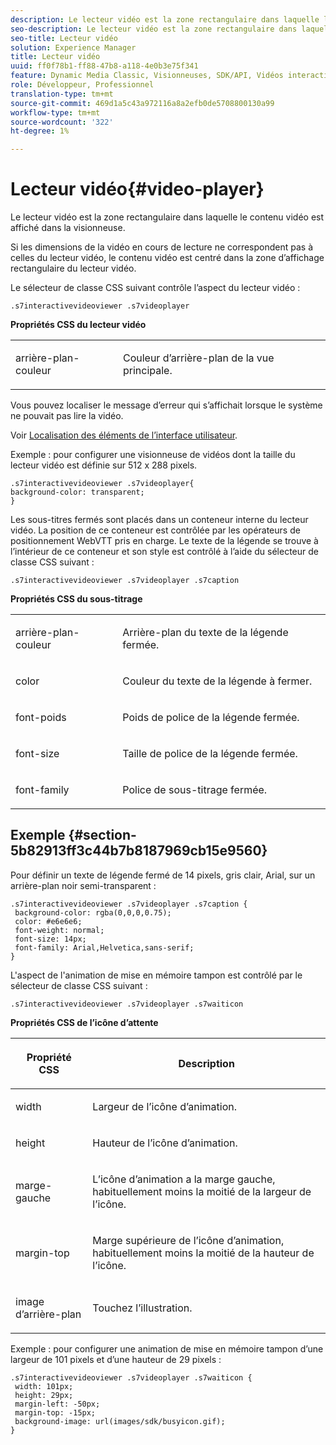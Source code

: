 ```yaml
---
description: Le lecteur vidéo est la zone rectangulaire dans laquelle le contenu vidéo est affiché dans la visionneuse.
seo-description: Le lecteur vidéo est la zone rectangulaire dans laquelle le contenu vidéo est affiché dans la visionneuse.
seo-title: Lecteur vidéo
solution: Experience Manager
title: Lecteur vidéo
uuid: ff0f78b1-ff88-47b8-a118-4e0b3e75f341
feature: Dynamic Media Classic, Visionneuses, SDK/API, Vidéos interactives
role: Développeur, Professionnel
translation-type: tm+mt
source-git-commit: 469d1a5c43a972116a8a2efb0de5708800130a99
workflow-type: tm+mt
source-wordcount: '322'
ht-degree: 1%

---
```



# Lecteur vidéo{#video-player}

Le lecteur vidéo est la zone rectangulaire dans laquelle le contenu vidéo est affiché dans la visionneuse.

<!--<a id="section_061E550C1C1D4DB2BD663A898895B38C"></a>-->

Si les dimensions de la vidéo en cours de lecture ne correspondent pas à celles du lecteur vidéo, le contenu vidéo est centré dans la zone d’affichage rectangulaire du lecteur vidéo.

Le sélecteur de classe CSS suivant contrôle l’aspect du lecteur vidéo :

```
.s7interactivevideoviewer .s7videoplayer
```

**Propriétés CSS du lecteur vidéo**

<table id="table_C48C56E696304C9BAFEE71BA9EA9A174"> 
 <tbody> 
  <tr> 
   <td colname="col1"> <p> <span class="codeph"> arrière-plan-couleur  </span> </p> </td> 
   <td colname="col2"> <p>Couleur d’arrière-plan de la vue principale. </p> </td> 
  </tr> 
 </tbody> 
</table>

Vous pouvez localiser le message d’erreur qui s’affichait lorsque le système ne pouvait pas lire la vidéo.

Voir [Localisation des éléments de l’interface utilisateur](../../../c-html5-aem-asset-viewers/c-html5-aem-int-video/c-html5-aem-int-video-viewer-localization.md#concept-cbfc39344c494eb7b9f6a272cff0cc74).

Exemple : pour configurer une visionneuse de vidéos dont la taille du lecteur vidéo est définie sur 512 x 288 pixels.

```
.s7interactivevideoviewer .s7videoplayer{ 
background-color: transparent; 
}
```

Les sous-titres fermés sont placés dans un conteneur interne du lecteur vidéo. La position de ce conteneur est contrôlée par les opérateurs de positionnement WebVTT pris en charge. Le texte de la légende se trouve à l’intérieur de ce conteneur et son style est contrôlé à l’aide du sélecteur de classe CSS suivant :

`.s7interactivevideoviewer .s7videoplayer .s7caption`

**Propriétés CSS du sous-titrage**

<table id="table_960E0D4FB91748FF9FC73C925B81879C"> 
 <tbody> 
  <tr> 
   <td colname="col1"> <p> <span class="codeph"> arrière-plan-couleur  </span> </p> </td> 
   <td colname="col2"> <p>Arrière-plan du texte de la légende fermée. </p> </td> 
  </tr> 
  <tr> 
   <td colname="col1"> <p> <span class="codeph"> color </span> </p> </td> 
   <td colname="col2"> <p>Couleur du texte de la légende à fermer. </p> </td> 
  </tr> 
  <tr> 
   <td colname="col1"> <p> <span class="codeph"> font-poids  </span> </p> </td> 
   <td colname="col2"> <p> Poids de police de la légende fermée. </p> </td> 
  </tr> 
  <tr> 
   <td colname="col1"> <p> <span class="codeph"> font-size  </span> </p> </td> 
   <td colname="col2"> <p> Taille de police de la légende fermée. </p> </td> 
  </tr> 
  <tr> 
   <td colname="col1"> <p> <span class="codeph"> font-family  </span> </p> </td> 
   <td colname="col2"> <p>Police de sous-titrage fermée. </p> </td> 
  </tr> 
 </tbody> 
</table>

## Exemple {#section-5b82913ff3c44b7b8187969cb15e9560}

Pour définir un texte de légende fermé de 14 pixels, gris clair, Arial, sur un arrière-plan noir semi-transparent :

```
.s7interactivevideoviewer .s7videoplayer .s7caption { 
 background-color: rgba(0,0,0,0.75); 
 color: #e6e6e6; 
 font-weight: normal; 
 font-size: 14px; 
 font-family: Arial,Helvetica,sans-serif; 
}
```

L&#39;aspect de l&#39;animation de mise en mémoire tampon est contrôlé par le sélecteur de classe CSS suivant :

```
.s7interactivevideoviewer .s7videoplayer .s7waiticon
```

**Propriétés CSS de l’icône d’attente**

<table id="table_8DB41A0FF2A746F78B763564C4F3EBE0"> 
 <thead> 
  <tr> 
   <th colname="col1" class="entry"> <p>Propriété CSS </p> </th> 
   <th colname="col2" class="entry"> <p>Description </p> </th> 
  </tr> 
 </thead>
 <tbody> 
  <tr> 
   <td colname="col1"> <p> <span class="codeph"> width </span> </p> </td> 
   <td colname="col2"> <p> Largeur de l’icône d’animation. </p> </td> 
  </tr> 
  <tr> 
   <td colname="col1"> <p> <span class="codeph"> height </span> </p> </td> 
   <td colname="col2"> <p> Hauteur de l’icône d’animation. </p> </td> 
  </tr> 
  <tr> 
   <td colname="col1"> <p> <span class="codeph"> marge-gauche  </span> </p> </td> 
   <td colname="col2"> <p> L’icône d’animation a la marge gauche, habituellement moins la moitié de la largeur de l’icône. </p> </td> 
  </tr> 
  <tr> 
   <td colname="col1"> <p> <span class="codeph"> margin-top  </span> </p> </td> 
   <td colname="col2"> <p> Marge supérieure de l’icône d’animation, habituellement moins la moitié de la hauteur de l’icône. </p> </td> 
  </tr> 
  <tr> 
   <td colname="col1"> <p> <span class="codeph"> image d’arrière-plan  </span> </p> </td> 
   <td colname="col2"> <p> Touchez l’illustration. </p> </td> 
  </tr> 
 </tbody> 
</table>

Exemple : pour configurer une animation de mise en mémoire tampon d’une largeur de 101 pixels et d’une hauteur de 29 pixels :

```
.s7interactivevideoviewer .s7videoplayer .s7waiticon { 
 width: 101px; 
 height: 29px; 
 margin-left: -50px; 
 margin-top: -15px; 
 background-image: url(images/sdk/busyicon.gif); 
}
```


